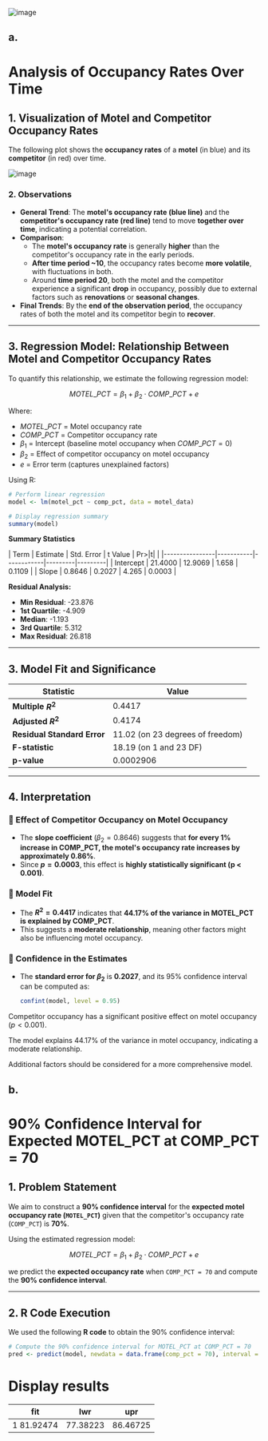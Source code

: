 ![image](https://github.com/user-attachments/assets/a33ba53b-1bdc-4f4e-990a-d0bccf8e3052)

a.
---



# **Analysis of Occupancy Rates Over Time**

## **1. Visualization of Motel and Competitor Occupancy Rates**
The following plot shows the **occupancy rates** of a **motel** (in blue) and its **competitor** (in red) over time.

![image](https://github.com/user-attachments/assets/e4b7832a-3575-45c4-9e67-68b03c68c388)

### **2. Observations**
- **General Trend**: The **motel's occupancy rate (blue line)** and the **competitor's occupancy rate (red line)** tend to move **together over time**, indicating a potential correlation.
- **Comparison**:
  - The **motel's occupancy rate** is generally **higher** than the competitor's occupancy rate in the early periods.
  - **After time period ~10**, the occupancy rates become **more volatile**, with fluctuations in both.
  - Around **time period 20**, both the motel and the competitor experience a significant **drop** in occupancy, possibly due to external factors such as **renovations** or **seasonal changes**.
- **Final Trends**: By the **end of the observation period**, the occupancy rates of both the motel and its competitor begin to **recover**.

---

## **3. Regression Model: Relationship Between Motel and Competitor Occupancy Rates**
To quantify this relationship, we estimate the following regression model:

$$
MOTEL\_PCT = \beta_1 + \beta_2 \cdot COMP\_PCT + e
$$

Where:
- $MOTEL\_PCT$ = Motel occupancy rate
- $COMP\_PCT$ = Competitor occupancy rate
- $\beta_1$ = Intercept (baseline motel occupancy when $COMP\_PCT = 0$)
- $\beta_2$ = Effect of competitor occupancy on motel occupancy
- $e$ = Error term (captures unexplained factors)

Using R:

```r
# Perform linear regression
model <- lm(motel_pct ~ comp_pct, data = motel_data)

# Display regression summary
summary(model)
```


**Summary Statistics**


| Term           | Estimate  | Std. Error | t Value | Pr>|t|  |
|----------------|-----------|------------|---------|---------|
| Intercept      | 21.4000   | 12.9069    | 1.658   | 0.1109  |
| Slope          | 0.8646    | 0.2027     | 4.265   | 0.0003  |



**Residual Analysis:**
- **Min Residual**: -23.876
- **1st Quartile**: -4.909
- **Median**: -1.193
- **3rd Quartile**: 5.312
- **Max Residual**: 26.818

---

## **3. Model Fit and Significance**
| Statistic | Value |
|-----------|--------|
| **Multiple $R^2$** | 0.4417 |
| **Adjusted $R^2$** | 0.4174 |
| **Residual Standard Error** | 11.02 (on 23 degrees of freedom) |
| **F-statistic** | 18.19 (on 1 and 23 DF) |
| **p-value** | 0.0002906 |

---

## **4. Interpretation**
### **🔹 Effect of Competitor Occupancy on Motel Occupancy**
- The **slope coefficient** $(\beta_2 = 0.8646)$ suggests that **for every 1% increase in COMP_PCT, the motel's occupancy rate increases by approximately 0.86%**.
- Since **$p = 0.0003$**, this effect is **highly statistically significant (p < 0.001)**.

### **🔹 Model Fit**
- The **$R^2 = 0.4417$** indicates that **44.17% of the variance in MOTEL_PCT is explained by COMP_PCT**.
- This suggests a **moderate relationship**, meaning other factors might also be influencing motel occupancy.

### **🔹 Confidence in the Estimates**
- The **standard error for $\beta_2$** is **0.2027**, and its 95% confidence interval can be computed as:

  ```r
  confint(model, level = 0.95)

  ```

Competitor occupancy has a significant positive effect on motel occupancy ($p < 0.001$).

The model explains 44.17% of the variance in motel occupancy, indicating a moderate relationship.

Additional factors should be considered for a more comprehensive model.


b.
---

# **90% Confidence Interval for Expected MOTEL_PCT at COMP_PCT = 70**

## **1. Problem Statement**
We aim to construct a **90% confidence interval** for the **expected motel occupancy rate (`MOTEL_PCT`)** given that the competitor's occupancy rate (`COMP_PCT`) is **70%**.

Using the estimated regression model:

$$MOTEL\_PCT = \beta_1 + \beta_2 \cdot COMP\_PCT + e$$

we predict the **expected occupancy rate** when `COMP_PCT = 70` and compute the **90% confidence interval**.

---

## **2. R Code Execution**
We used the following **R code** to obtain the 90% confidence interval:
```r
# Compute the 90% confidence interval for MOTEL_PCT at COMP_PCT = 70
pred <- predict(model, newdata = data.frame(comp_pct = 70), interval = "confidence", level = 0.90)

```

# Display results

|       fit |     lwr|      upr   |
|-----------|--------|------------|
|1 81.92474 |77.38223| 86.46725   |
